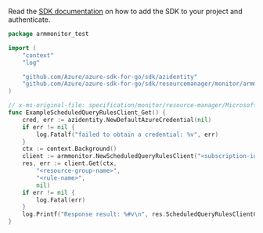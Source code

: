 Read the [SDK documentation](https://github.com/Azure/azure-sdk-for-go/blob/sdk%2Fresourcemanager%2Fmonitor%2Farmmonitor%2Fv0.4.0/sdk/resourcemanager/monitor/armmonitor/README.md) on how to add the SDK to your project and authenticate.

```go
package armmonitor_test

import (
	"context"
	"log"

	"github.com/Azure/azure-sdk-for-go/sdk/azidentity"
	"github.com/Azure/azure-sdk-for-go/sdk/resourcemanager/monitor/armmonitor"
)

// x-ms-original-file: specification/monitor/resource-manager/Microsoft.Insights/stable/2018-04-16/examples/getScheduledQueryRules.json
func ExampleScheduledQueryRulesClient_Get() {
	cred, err := azidentity.NewDefaultAzureCredential(nil)
	if err != nil {
		log.Fatalf("failed to obtain a credential: %v", err)
	}
	ctx := context.Background()
	client := armmonitor.NewScheduledQueryRulesClient("<subscription-id>", cred, nil)
	res, err := client.Get(ctx,
		"<resource-group-name>",
		"<rule-name>",
		nil)
	if err != nil {
		log.Fatal(err)
	}
	log.Printf("Response result: %#v\n", res.ScheduledQueryRulesClientGetResult)
}
```
